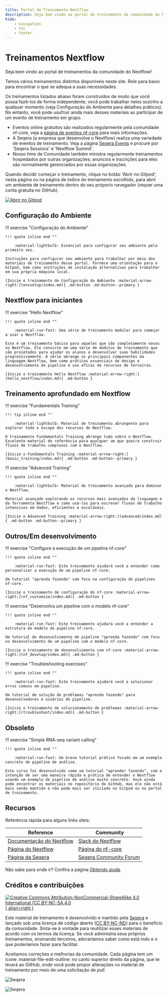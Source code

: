 ```yaml
---
title: Portal de Treinamento Nextflow
description: Seja bem vindo ao portal de treinamento da comunidade do Nextflow!
hide:
    - navigation
    - toc
    - footer
---
```


# Treinamentos Nextflow

Seja bem vindo ao portal de treinamentos da comunidade do Nextflow!

Temos vários treinamentos distintos disponíveis neste site. Role para baixo para encontrar o que se adequa a suas necessidades.

Os treinamentos listados abaixo foram construídos de modo que você possa fazê-los de forma independente; você pode trabalhar neles sozinho a qualquer momento (veja Configuração do Ambiente para detalhes práticos). No entanto, você pode usufruir ainda mais desses materiais ao participar de um evento de treinamento em grupo.

-   Eventos online gratuitos são realizados regularmente pela comunidade nf-core, veja a [página de eventos nf-core](https://nf-co.re/events) para mais informações.
-   A Seqera (a empresa que desenvolve o Nextflow) realiza uma variedade de eventos de treinamento. Veja a página [Seqera Events](https://seqera.io/events/) e procure por 'Seqera Sessions' e 'Nextflow Summit'.
-   Nosso time de Comunidade também ministra regularmente treinamentos hospedados por outras organizações; anúncios e inscrições para eles são normalmente gerenciados por essas organizações.

Quando decidir começar o treinamento, clique no botão 'Abrir no Gitpod', nesta página ou na página de índice do treinamento escolhido, para abrir um ambiente de treinamento dentro do seu próporio navegador (requer uma conta gratuita no GitHub).

[![Abrir no Gitpod](https://img.shields.io/badge/Gitpod-%20Open%20in%20Gitpod-908a85?logo=gitpod)](https://gitpod.io/#https://github.com/nextflow-io/training)

## Configuração do Ambiente

!!! exercise "Configuração do Ambiente"

    !!! quote inline end ""

        :material-lightbulb: Essencial para configurar seu ambiente pela primeira vez.

    Instruções para configurar seu ambiente para trabalhar por meio dos materiais de treinamento desse portal. Fornece uma orientação para o Gitpod, bem como instruções de instalação alternativas para trabalhar em sua própria máquina local.

    [Inicie o treinamento de Configuração do Ambiente :material-arrow-right:](envsetup/index.md){ .md-button .md-button--primary }

## Nextflow para iniciantes

!!! exercise "Hello Nextflow"

    !!! quote inline end ""

        :material-run-fast: Uma série de treinamento modular para começar a usar o Nextflow.

    Este é um treinamento básico para aqueles que são completamente novos no Nextflow. Ele consiste em uma série de módulos de treinamento que são projetados para ajudar os alunos a desenvolver suas habilidades progressivamente. A série abrange os principais componentes da linguagem Nextflow, bem como práticas essenciais de design e desenvolvimento de pipeline e uso eficaz de recursos de terceiros.

    [Inicie o treinamento Hello Nextflow :material-arrow-right:](hello_nextflow/index.md){ .md-button }

## Treinamento aprofundado em Nextflow

!!! exercise "Fundamentals Training"

    !!! tip inline end ""

        :material-lightbulb: Material de treinamento abrangente para explorar todo o escopo dos recursos do Nextflow.

    O treinamento Fundamentals Training abrange tudo sobre o Nextflow. Excelente material de referência para qualquer um que queira construir fluxos de trabalho complexos com o Nextflow.

    [Inicie o Fundamentals Training :material-arrow-right:](basic_training/index.md){ .md-button .md-button--primary }

!!! exercise "Advanced Training"

    !!! quote inline end ""

        :material-lightbulb: Material de treinamento avançado para dominar o Nextflow.

    Material avançado explorando os recursos mais avançados da linguagem e da ferramenta Nextflow e como usá-los para escrever fluxos de trabalho intensivos em dados, eficientes e escaláveis.

    [Inicie o Advanced Training :material-arrow-right:](advanced/index.md){ .md-button .md-button--primary }

## Outros/Em desenvolvimento

!!! exercise "Configure a execução de um pipeline nf-core"

    !!! quote inline end ""

        :material-run-fast: Este treinamento ajudará você a entender como personalizar a execução de um pipeline nf-core.

    Um tutorial "aprenda fazendo" com foco na configuração de pipelines nf-core.

    [Inicie o treinamento de configuração do nf-core :material-arrow-right:](nf_customize/index.md){ .md-button }

!!! exercise "Desenvolva um pipeline com o modelo nf-core"

    !!! quote inline end ""

        :material-run-fast: Este treinamento ajudará você a entender a estrutura do modelo de pipeline nf-core.

    Um tutorial de desenvolvimento de pipeline "aprenda fazendo" com foco no desenvolvimento de um pipeline com o modelo nf-core.

    [Inicie o treinamento de desenvolvimento com nf-core :material-arrow-right:](nf_develop/index.md){ .md-button }

!!! exercise "Troubleshooting exercises"

    !!! quote inline end ""

        :material-run-fast: Este treinamento ajudará você a solucionar erros comuns em pipeline.

    Um tutorial de solução de problemas "aprenda fazendo" para desenvolvedores e usuários de pipeline.

    [Inicie o treinamento de solucionamento de problemas :material-arrow-right:](troubleshoot/index.md){ .md-button }

## Obsoleto

!!! exercise "Simple RNA-seq variant calling"

    !!! quote inline end ""

        :material-run-fast: Um breve tutorial prático focado em um exemplo concreto de pipeline de análise.

    Este curso foi desenvolvido como um tutorial "aprender fazendo", com a intenção de ser uma maneira rápida e prática de entender o Nextflow usando um exemplo de pipeline de análise muito concreto. Você ainda pode encontrar os materiais no repositório do GitHub, mas ele não está mais sendo mantido e não pode mais ser iniciado no Gitpod ou no portal de treinamento.

## Recursos

Referência rápida para alguns links úteis:

| Reference                                                              |  Community                                                      |
| ---------------------------------------------------------------------- | --------------------------------------------------------------- |
| [Documentação do Nextflow](https://nextflow.io/docs/latest/index.html) | [Slack do Nextflow](https://www.nextflow.io/slack-invite.html)  |
| [Página do Nextflow](https://nextflow.io/)                             | [Página do nf-core](https://nf-co.re/)                          |
| [Página da Seqera](https://seqera.io/)                                 | [Seqera Community Forum](https://community.seqera.io)           |

Não sabe para onde ir? Confira a página [Obtendo ajuda](help.md).

## Créditos e contribuições

[![Creative Commons Attribution-NonCommercial-ShareAlike 4.0 International (CC BY-NC-SA 4.0](assets/img/cc_by-nc-nd.svg){ align=right }](https://creativecommons.org/licenses/by-nc-nd/4.0/)

Este material de treinamento é desenvolvido e mantido pela [Seqera](https://seqera.io) e lançado sob uma licença de código aberto ([CC BY-NC-ND](https://creativecommons.org/licenses/by-nc-nd/4.0/)) para o benefício da comunidade. Sinta-se à vontade para reutilizar esses materiais de acordo com os termos da licença. Se você administra seus próprios treinamentos, ensinando terceiros, adoraríamos saber como está indo e o que poderíamos fazer para facilitar.

Aceitamos correções e melhorias da comunidade. Cada página tem um ícone :material-file-edit-outline: no canto superior direito da página, que te levará ao GitHub, onde você pode propor alterações no material de treinamento por meio de uma solicitação de _pull_.

<div markdown class="homepage_logos">

![Seqera](assets/img/seqera_logo.png#only-light)

![Seqera](assets/img/seqera_logo_dark.png#only-dark)

</div>

